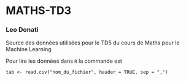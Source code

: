 # MATHS-TD3
### Leo Donati
Source des données utilisées pour le TD5 du cours de Maths pour le Machine Learning

Pour lire les données dans `R` la commande est

```
tab <- read.csv("nom_du_fichier", header = TRUE, sep = ",")
```
